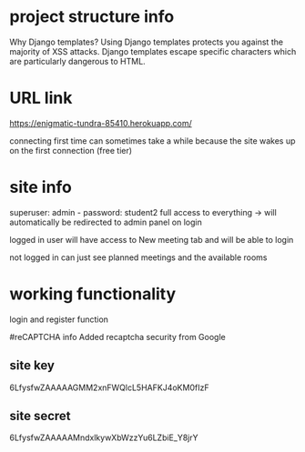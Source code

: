 # project structure info
Why Django templates?
Using Django templates protects you against the majority of XSS attacks.
Django templates escape specific characters which are particularly dangerous to HTML.

# URL link
https://enigmatic-tundra-85410.herokuapp.com/

connecting first time can sometimes take a while because the site wakes up on the first connection (free tier)

# site info
superuser: admin - password: student2
full access to everything -> will automatically be redirected to admin panel on login

logged in user will have access to New meeting tab and will be able to login

not logged in can just see planned meetings and the available rooms

# working functionality

login and register function

#reCAPTCHA info
Added recaptcha security from Google

## site key
6LfysfwZAAAAAGMM2xnFWQlcL5HAFKJ4oKM0fIzF

## site secret
6LfysfwZAAAAAMndxlkywXbWzzYu6LZbiE_Y8jrY